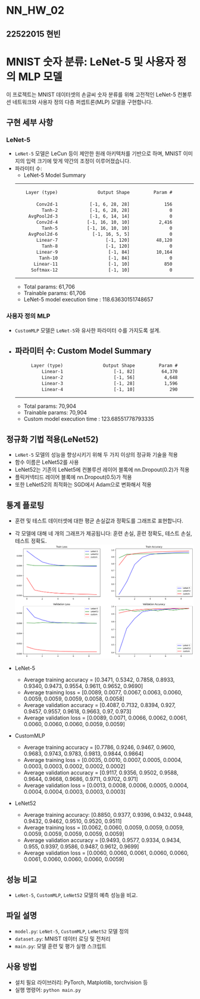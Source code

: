 # NN_HW_02

## 22522015 현빈   



# MNIST 숫자 분류: LeNet-5 및 사용자 정의 MLP 모델

이 프로젝트는 MNIST 데이터셋의 손글씨 숫자 분류를 위해 고전적인 LeNet-5 컨볼루션 네트워크와 사용자 정의 다층 퍼셉트론(MLP) 모델을 구현합니다.

## 구현 세부 사항

### LeNet-5
- `LeNet-5` 모델은 LeCun 등이 제안한 원래 아키텍처를 기반으로 하며, MNIST 이미지의 입력 크기에 맞게 약간의 조정이 이루어졌습니다.
- 파라미터 수: 
  - LeNet-5 Model Summary
  ----------------------------------------------------------------
          Layer (type)               Output Shape         Param #
  
              Conv2d-1            [-1, 6, 28, 28]             156
                Tanh-2            [-1, 6, 28, 28]               0
           AvgPool2d-3            [-1, 6, 14, 14]               0
              Conv2d-4           [-1, 16, 10, 10]           2,416
                Tanh-5           [-1, 16, 10, 10]               0
           AvgPool2d-6             [-1, 16, 5, 5]               0
              Linear-7                  [-1, 120]          48,120
                Tanh-8                  [-1, 120]               0
              Linear-9                   [-1, 84]          10,164
               Tanh-10                   [-1, 84]               0
             Linear-11                   [-1, 10]             850
            Softmax-12                   [-1, 10]               0
  ----------------------------------------------------------------
    - Total params: 61,706
    - Trainable params: 61,706
    - LeNet-5 model execution time : 118.63630151748657



### 사용자 정의 MLP
- `CustomMLP` 모델은 `LeNet-5`와 유사한 파라미터 수를 가지도록 설계.
- 파라미터 수: 
    Custom Model Summary
    ----------------------------------------------------------------
            Layer (type)               Output Shape         Param #
                Linear-1                   [-1, 82]          64,370
                Linear-2                   [-1, 56]           4,648
                Linear-3                   [-1, 28]           1,596
                Linear-4                   [-1, 10]             290
    ----------------------------------------------------------------
    - Total params: 70,904
    - Trainable params: 70,904
    - Custom model execution time : 123.68551778793335


## 정규화 기법 적용(LeNet52)
- `LeNet-5` 모델의 성능을 향상시키기 위해 두 가지 이상의 정규화 기술을 적용
- 함수 이름은 LeNet52를 사용
- LeNet52는 기존의 LeNet5에 컨볼루션 레이어 블록에 nn.Dropout(0.2)가 적용
- 플릭커넥티드 레이어 블록에 nn.Dropout(0.5)가 적용
- 또한 LeNet52의 최적화는 SGD에서 Adam으로 변화해서 적용
## 통계 플로팅
- 훈련 및 테스트 데이터셋에 대한 평균 손실값과 정확도를 그래프로 표현합니다.
- 각 모델에 대해 네 개의 그래프가 제공됩니다: 훈련 손실, 훈련 정확도, 테스트 손실, 테스트 정확도.
![re.png](https://github.com/xuanbin159/NN_HW_02/blob/main/re.png?raw=true)

- LeNet-5
  - Average training accuracy = [0.3471, 0.5342, 0.7858, 0.8933, 0.9340, 0.9473, 0.9554, 0.9611, 0.9652, 0.9690]
  - Average training loss = [0.0089, 0.0077, 0.0067, 0.0063, 0.0060, 0.0059, 0.0059, 0.0059, 0.0058, 0.0058]
  - Average validation accuracy = [0.4087, 0.7132, 0.8394, 0.927, 0.9457, 0.9557, 0.9618, 0.9663, 0.97, 0.973]
  - Average validation loss = [0.0089, 0.0071, 0.0066, 0.0062, 0.0061, 0.0060, 0.0060, 0.0060, 0.0059, 0.0059]

- CustomMLP
  - Average training accuracy = [0.7786, 0.9246, 0.9467, 0.9600, 0.9683, 0.9743, 0.9783, 0.9813, 0.9844, 0.9864]
  - Average training loss = [0.0035, 0.0010, 0.0007, 0.0005, 0.0004, 0.0003, 0.0003, 0.0002, 0.0002, 0.0002]
  - Average validation accuracy = [0.9117, 0.9356, 0.9502, 0.9588, 0.9644, 0.9668, 0.9686, 0.9711, 0.9702, 0.971]
  - Average validation loss = [0.0013, 0.0008, 0.0006, 0.0005, 0.0004, 0.0004, 0.0004, 0.0003, 0.0003, 0.0003]

- LeNet52
  - Average training accuracy: [0.8850, 0.9377, 0.9396, 0.9432, 0.9448, 0.9432, 0.9462, 0.9510, 0.9520, 0.9511]
  - Average training loss = [0.0062, 0.0060, 0.0059, 0.0059, 0.0059, 0.0059, 0.0059, 0.0059, 0.0059, 0.0059]
  - Average validation accuracy = [0.9493, 0.9577, 0.9334, 0.9434, 0.955, 0.9397, 0.9586, 0.9487, 0.9612, 0.9699]
  - Average validation loss = [0.0060, 0.0060, 0.0061, 0.0060, 0.0060, 0.0061, 0.0060, 0.0060, 0.0060, 0.0059]

## 성능 비교
- `LeNet-5`, `CustomMLP`, `LeNet52` 모델의 예측 성능을 비교.


## 파일 설명
- `model.py`: `LeNet-5`, `CustomMLP`, `LeNet52` 모델 정의
- `dataset.py`: MNIST 데이터 로딩 및 전처리
- `main.py`: 모델 훈련 및 평가 실행 스크립트

## 사용 방법
- 설치 필요 라이브러리: PyTorch, Matplotlib, torchvision 등
- 실행 명령어: `python main.py`
